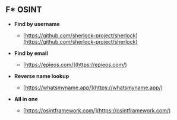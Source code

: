 ## F* OSINT

- **Find by username**
  - [https://github.com/sherlock-project/sherlock](https://github.com/sherlock-project/sherlock)
  
- **Find by email**
  - [https://epieos.com/](https://epieos.com/)

- **Reverse name lookup**
  - [https://whatsmyname.app/](https://whatsmyname.app/)
 
- **All in one**
  - [https://osintframework.com/](https://osintframework.com/)
